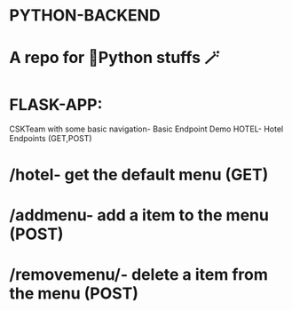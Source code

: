 # PYTHON-BACKEND
 # A repo for 🐍Python stuffs 🪄

# FLASK-APP:
CSKTeam with some basic navigation- Basic Endpoint Demo
HOTEL- Hotel Endpoints (GET,POST)
   # /hotel- get the default menu (GET)
   # /addmenu- add a item to the menu (POST)
   # /removemenu/<int-index>- delete a item from the menu (POST)
